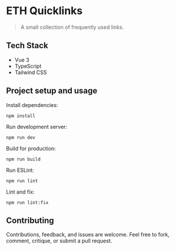 # ETH Quicklinks

> A small collection of frequently used links.

## Tech Stack

- Vue 3
- TypeScript
- Tailwind CSS

## Project setup and usage

Install dependencies:

```
npm install
```

Run development server:

```
npm run dev
```

Build for production:

```
npm run build
```

Run ESLint:

```
npm run lint
```

Lint and fix:

```
npm run lint:fix
```

## Contributing

Contributions, feedback, and issues are welcome. Feel free to fork, comment, critique, or submit a pull request.
